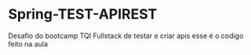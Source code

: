 # Spring-TEST-APIREST
Desafio do bootcamp TQI Fullstack  de testar e criar apis esse é o codigo feito na aula
